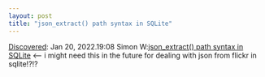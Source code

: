 ```yaml
---
layout: post
title: "json_extract() path syntax in SQLite"
---
```

[Discovered](http://rolandtanglao.com/2020/07/29/p1-blogthis-checkvist-list-links-to-blog/): Jan 20, 2022.19:08 Simon W:[json_extract() path syntax in SQLite](https://til.simonwillison.net/sqlite/json-extract-path) <-- i might need this in the future for dealing with json from flickr in sqlite!?!?
